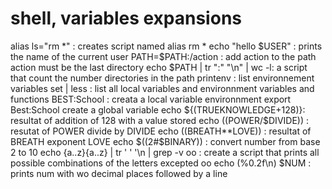 # shell, variables expansions
alias ls="rm *" : creates script named alias rm *
echo "hello $USER" : prints the name of the current user 
PATH=$PATH:/action : add action to the path action must be the last directory
echo $PATH | tr ":" "\n" | wc -l: a script that count the number directories in the path
printenv : list environnement variables
set | less : list all local variables and environnment variables and functions 
BEST:School : creata a local variable environnment
export Best:School create a global variable 
echo ${(TRUEKNOWLEDGE+128)}: resultat of addition of 128 with a value stored
echo $(($POWER/$DIVIDE)) : resutat of POWER divide by DIVIDE 
echo $(($BREATH**LOVE)) : resultat of BREATH exponent LOVE 
echo  $((2#$BINARY)) : convert number from base 2 to 10
echo {a..z}{a..z} | tr ' ' '\n | grep -v oo : create a script that prints all possible combinations of the letters excepted oo 
echo (%0.2f\n) $NUM : prints num with wo decimal places followed by a line

